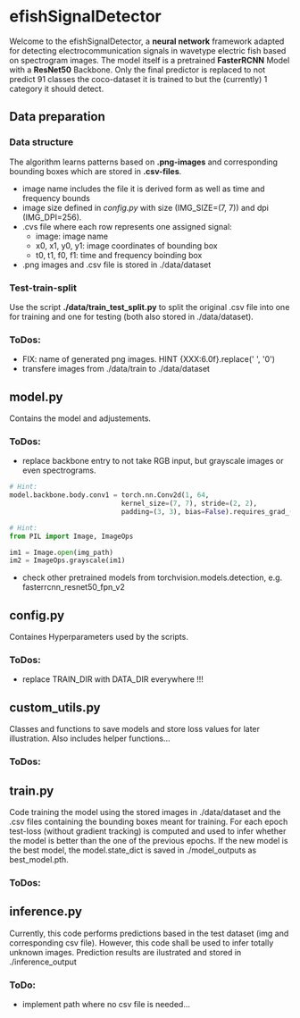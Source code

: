 # efishSignalDetector

Welcome to the efishSignalDetector, a **neural network** framework adapted 
for detecting electrocommunication signals in wavetype electric fish based on 
spectrogram images. The model itself is a pretrained **FasterRCNN** Model with a 
**ResNet50** Backbone. Only the final predictor is replaced to not predict 91 classes 
the coco-dataset it is trained to but the (currently) 1 category it should detect.

## Data preparation
### Data structure
The algorithm learns patterns based on **.png-images** and corresponding bounding boxes 
which are stored in **.csv-files**.
* image name includes the file it is derived form as well as time and frequency bounds
* image size defined in *config.py* with size (IMG_SIZE=(7, 7)) and dpi (IMG_DPI=256).
* .cvs file where each row represents one assigned signal:
  * image: image name
  * x0, x1, y0, y1: image coordinates of bounding box
  * t0, t1, f0, f1: time and frequency boinding box
* .png images and .csv file is stored in ./data/dataset

### Test-train-split

Use the script **./data/train_test_split.py** to split the original .csv file into one for
training and one for testing (both also stored in ./data/dataset).

### ToDos:
* FIX: name of generated png images. HINT {XXX:6.0f}.replace(' ', '0')
* transfere images from ./data/train to ./data/dataset

## model.py

Contains the model and adjustements.

### ToDos:
* replace backbone entry to not take RGB input, but grayscale images or even spectrograms.
~~~ py
# Hint:
model.backbone.body.conv1 = torch.nn.Conv2d(1, 64,
                            kernel_size=(7, 7), stride=(2, 2),
                            padding=(3, 3), bias=False).requires_grad_(True)
~~~
~~~ py
# Hint:
from PIL import Image, ImageOps   

im1 = Image.open(img_path) 
im2 = ImageOps.grayscale(im1) 
~~~

* check other pretrained models from torchvision.models.detection, e.g. fasterrcnn_resnet50_fpn_v2

## config.py
Containes Hyperparameters used by the scripts.

### ToDos:
* replace TRAIN_DIR with DATA_DIR everywhere !!!

## custom_utils.py
Classes and functions to save models and store loss values for later illustration.
Also includes helper functions...

### ToDos:

## train.py
Code training the model using the stored images in ./data/dataset and the .csv files
containing the bounding boxes meant for training. For each epoch test-loss (without 
gradient tracking) is computed and used to infer whether the model is better than the one
of the previous epochs. If the new model is the best model, the model.state_dict is saved in 
./model_outputs as best_model.pth.

### ToDos:

## inference.py
Currently, this code performs predictions based in the test dataset (img and corresponding csv file).
However, this code shall be used to infer totally unknown images. Prediction results are ilustrated 
and stored in ./inference_output

### ToDo:
* implement path where no csv file is needed...


